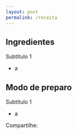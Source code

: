 ```yaml
---
layout: post
permalink: /receita
---
```


<section class="content-layout">
  <div class="row mb-5 pb-5">
    <div class="col-md-3">
      <h2 class="font-weight-bold">
        Ingredientes
      </h2>
      <span>
        Subtítulo 1
      </span>
      <ul class="my-0 pl-3">
        <li>
          <p>
            a
          </p>
        </li>
      </ul>
    </div>
    <div class="list-blog col-md-9">
      <h2 class="font-weight-bold mb-3">
        Modo de preparo
      </h2>
      <span class="ml-5">
        Subtítulo 1
      </span>
      <ul class="my-0 pl-3">
        <li>
          <p>
            a
          </p>
        </li>
      </ul>
    </div>  
  </div>
  <div class="d-flex mt-4">
    <span class="text-center mt-1">
      Compartilhe:
    </span>
  </div>
</section>